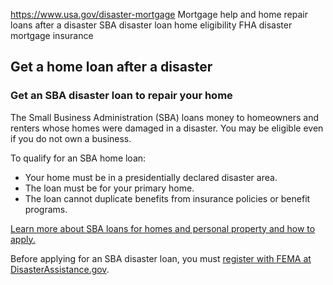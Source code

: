 

https://www.usa.gov/disaster-mortgage
Mortgage help and home repair loans after a disaster
SBA disaster loan home eligibility
FHA disaster mortgage insurance

**Get a home loan after a disaster**
------------------------------------

### **Get an SBA disaster loan to repair your home**

The Small Business Administration (SBA) loans money to homeowners and renters whose homes were damaged in a disaster. You may be eligible even if you do not own a business.

To qualify for an SBA home loan:

* Your home must be in a presidentially declared disaster area.
* The loan must be for your primary home.
* The loan cannot duplicate benefits from insurance policies or benefit programs.

[Learn more about SBA loans for homes and personal property and how to apply.](https://www.sba.gov/funding-programs/disaster-assistance/physical-damage-loans#id-home-and-personal-property-loans)

Before applying for an SBA disaster loan, you must
[register with FEMA at DisasterAssistance.gov](https://www.disasterassistance.gov/).

